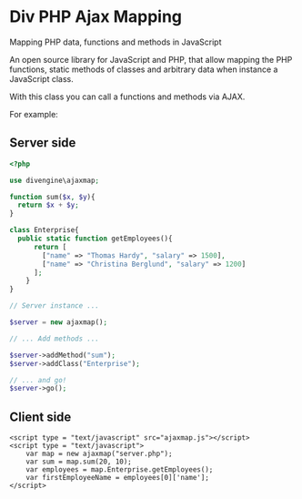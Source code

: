 # Div PHP Ajax Mapping

Mapping PHP data, functions and methods in JavaScript

An open source library for JavaScript and PHP, that
allow mapping the PHP functions, static methods of classes and
arbitrary data when instance a JavaScript class.

With this class you can call a functions and methods via AJAX.

For example:

## Server side

```php
<?php

use divengine\ajaxmap;

function sum($x, $y){
  return $x + $y; 
}

class Enterprise{
  public static function getEmployees(){
      return [
        ["name" => "Thomas Hardy", "salary" => 1500],  
        ["name" => "Christina Berglund", "salary" => 1200] 
      ];  
    } 
}

// Server instance ...

$server = new ajaxmap(); 

// ... Add methods ...

$server->addMethod("sum"); 
$server->addClass("Enterprise"); 

// ... and go!
$server->go(); 
```

## Client side

```xhtml
<script type = "text/javascript" src="ajaxmap.js"></script>
<script type = "text/javascript">
    var map = new ajaxmap("server.php");
    var sum = map.sum(20, 10);
    var employees = map.Enterprise.getEmployees();
    var firstEmployeeName = employees[0]['name'];
</script>
```
